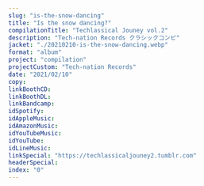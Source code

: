 ```yaml
---
slug: "is-the-snow-dancing"
title: "Is the snow dancing?"
compilationTitle: "Techlassical Jouney vol.2"
description: "Tech-nation Records クラシックコンピ"
jacket: "./20210210-is-the-snow-dancing.webp"
format: "album"
project: "compilation"
projectCustom: "Tech-nation Records"
date: "2021/02/10"
copy:
linkBoothCD:
linkBoothDL:
linkBandcamp:
idSpotify:
idAppleMusic:
idAmazonMusic:
idYouTubeMusic:
idYouTube:
idLineMusic:
linkSpecial: "https://techlassicaljouney2.tumblr.com"
headerSpecial:
index: "0"
---
```

